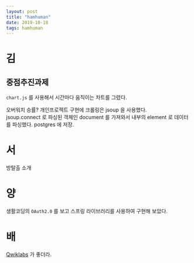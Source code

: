 ```yaml
---
layout: post
title: "hamhuman"
date: 2019-10-18
tags: hamhuman
---
```


# 김
## 중점추진과제
`chart.js` 를 사용해서 시간마다 움직이는 차트를 그렸다.

오버워치 승률? 개인프로젝트 구현에 크롤링은 jsoup 을 사용했다.  
jsoup.connect 로 파싱된 객체인 document 를 가져와서 내부의 element 로 데이터를 파싱했다.
postgres 에 저장.

# 서
방탈출 소개

# 양
생활코딩의 `OAuth2.0` 를 보고 스프링 라이브러리를 사용하여 구현해 보았다.

# 배
[Qwiklabs](https://www.qwiklabs.com) 가 좋더라.
